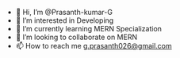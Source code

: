 - 👋 Hi, I’m @Prasanth-kumar-G
- 👀 I’m interested in Developing
- 🌱 I’m currently learning  MERN Specialization
- 💞️ I’m looking to collaborate on MERN
- 📫 How to reach me g.prasanth026@gmail.com

<!---
Prasanth-kumar-G/Prasanth-kumar-G is a ✨ special ✨ repository because its `README.md` (this file) appears on your GitHub profile.
You can click the Preview link to take a look at your changes.
--->
